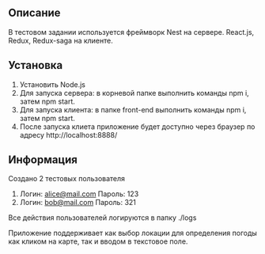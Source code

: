## Описание

В тестовом задании используется фреймворк Nest на сервере. React.js, Redux, Redux-saga на клиенте.

## Установка

1.  Установить Node.js
2.  Для запуска сервeра: в корневой папке выполнить команды npm i, затем npm start.
3.  Для запуска клиента: в папке front-end выполнить команды npm i, затем npm start.
4.  После запуска клиета приложение будет доступно через браузер по адресу http://localhost:8888/

## Информация

Создано 2 тестовых пользователя

1.  Логин: alice@mail.com Пароль: 123
2.  Логин: bob@mail.com Пароль: 321

Все действия пользователей логируются в папку ./logs

Приложение поддерживает как выбор локации для определения погоды как кликом на карте, так и вводом в текстовое поле.
